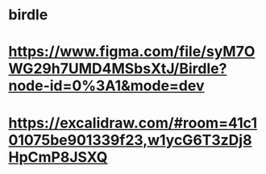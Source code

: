 # birdle

# https://www.figma.com/file/syM7OWG29h7UMD4MSbsXtJ/Birdle?node-id=0%3A1&mode=dev

# https://excalidraw.com/#room=41c101075be901339f23,w1ycG6T3zDj8HpCmP8JSXQ
